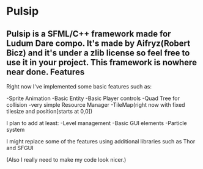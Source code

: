 Pulsip
======
Pulsip is a SFML/C++ framework made for Ludum Dare compo.
It's made by Aifryz(Robert Bicz) and it's under a zlib license so feel free to use it in your project.
This framework is nowhere near done.
Features
--------
Right now I've implemented some basic features such as:

-Sprite Animation
-Basic Entity
-Basic Player controls
-Quad Tree for collision
-very simple Resource Manager
-TileMap(right now with fixed tilesize and position[starts at 0,0]) 

I plan to add at least:
-Level management
-Basic GUI elements
-Particle system

I might replace some of the features using additional libraries such as Thor and SFGUI

(Also I really need to make my code look nicer.)
